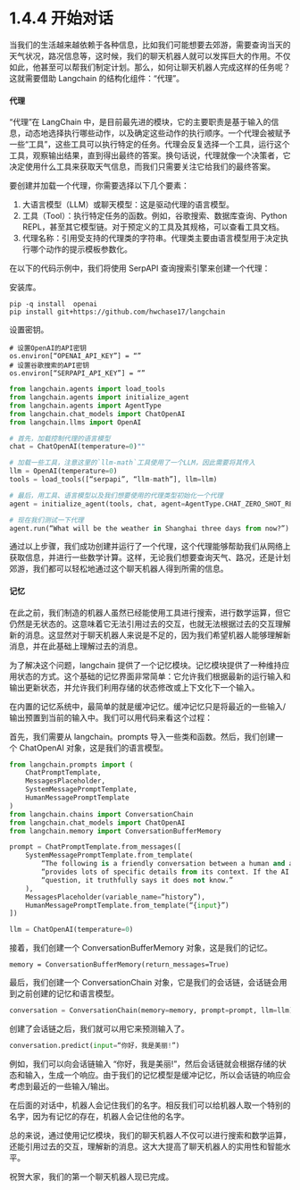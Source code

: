 # 1.4.4 开始对话

当我们的生活越来越依赖于各种信息，比如我们可能想要去郊游，需要查询当天的天气状况，路况信息等，这时候，我们的聊天机器人就可以发挥巨大的作用。不仅如此，他甚至可以帮我们制定计划。那么，如何让聊天机器人完成这样的任务呢？这就需要借助 Langchain 的结构化组件：“代理”。 

#### 代理

“代理”在 LangChain 中，是目前最先进的模块，它的主要职责是基于输入的信息，动态地选择执行哪些动作，以及确定这些动作的执行顺序。一个代理会被赋予一些“工具”，这些工具可以执行特定的任务。代理会反复选择一个工具，运行这个工具，观察输出结果，直到得出最终的答案。换句话说，代理就像一个决策者，它决定使用什么工具来获取天气信息，而我们只需要关注它给我们的最终答案。

要创建并加载一个代理，你需要选择以下几个要素：

1. 大语言模型（LLM）或聊天模型：这是驱动代理的语言模型。
2. 工具（Tool）：执行特定任务的函数。例如，谷歌搜索、数据库查询、Python REPL，甚至其它模型链。对于预定义的工具及其规格，可以查看工具文档。
3. 代理名称：引用受支持的代理类的字符串。代理类主要由语言模型用于决定执行哪个动作的提示模板参数化。

在以下的代码示例中，我们将使用 SerpAPI 查询搜索引擎来创建一个代理：

安装库。
```
pip -q install  openai
pip install git+https://github.com/hwchase17/langchain
```
设置密钥。

```
# 设置OpenAI的API密钥
os.environ[“OPENAI_API_KEY”] = “”
# 设置谷歌搜索的API密钥
os.environ[“SERPAPI_API_KEY”] = “”
```

```python
from langchain.agents import load_tools
from langchain.agents import initialize_agent
from langchain.agents import AgentType
from langchain.chat_models import ChatOpenAI
from langchain.llms import OpenAI

# 首先，加载控制代理的语言模型
chat = ChatOpenAI(temperature=0)""

# 加载一些工具，注意这里的`llm-math`工具使用了一个LLM，因此需要将其传入
llm = OpenAI(temperature=0)
tools = load_tools([“serpapi”, “llm-math”], llm=llm)

# 最后，用工具、语言模型以及我们想要使用的代理类型初始化一个代理
agent = initialize_agent(tools, chat, agent=AgentType.CHAT_ZERO_SHOT_REACT_DESCRIPTION, verbose=True)

# 现在我们测试一下代理
agent.run(“What will be the weather in Shanghai three days from now?”)
```

通过以上步骤，我们成功创建并运行了一个代理，这个代理能够帮助我们从网络上获取信息，并进行一些数学计算。这样，无论我们想要查询天气、路况，还是计划郊游，我们都可以轻松地通过这个聊天机器人得到所需的信息。

#### 记忆

在此之前，我们制造的机器人虽然已经能使用工具进行搜索，进行数学运算，但它仍然是无状态的。这意味着它无法引用过去的交互，也就无法根据过去的交互理解新的消息。这显然对于聊天机器人来说是不足的，因为我们希望机器人能够理解新消息，并在此基础上理解过去的消息。

为了解决这个问题，langchain 提供了一个记忆模块。记忆模块提供了一种维持应用状态的方式。这个基础的记忆界面非常简单：它允许我们根据最新的运行输入和输出更新状态，并允许我们利用存储的状态修改或上下文化下一个输入。

在内置的记忆系统中，最简单的就是缓冲记忆。缓冲记忆只是将最近的一些输入/输出预置到当前的输入中。我们可以用代码来看这个过程：

首先，我们需要从 langchain。prompts 导入一些类和函数。然后，我们创建一个 ChatOpenAI 对象，这是我们的语言模型。

```python
from langchain.prompts import (
    ChatPromptTemplate,
    MessagesPlaceholder,
    SystemMessagePromptTemplate,
    HumanMessagePromptTemplate
)
from langchain.chains import ConversationChain
from langchain.chat_models import ChatOpenAI
from langchain.memory import ConversationBufferMemory

prompt = ChatPromptTemplate.from_messages([
    SystemMessagePromptTemplate.from_template(
        “The following is a friendly conversation between a human and an AI. The AI is talkative and ”
        “provides lots of specific details from its context. If the AI does not know the answer to a ”
        “question, it truthfully says it does not know.”
    ),
    MessagesPlaceholder(variable_name=“history”),
    HumanMessagePromptTemplate.from_template(“{input}”)
])

llm = ChatOpenAI(temperature=0)
```


接着，我们创建一个 ConversationBufferMemory 对象，这是我们的记忆。

```
memory = ConversationBufferMemory(return_messages=True)
```

最后，我们创建一个 ConversationChain 对象，它是我们的会话链，会话链会用到之前创建的记忆和语言模型。

```python
conversation = ConversationChain(memory=memory, prompt=prompt, llm=llm)
```

创建了会话链之后，我们就可以用它来预测输入了。

```python
conversation.predict(input=“你好，我是美丽!”)
```

例如，我们可以向会话链输入 “你好，我是美丽!”，然后会话链就会根据存储的状态和输入，生成一个响应。由于我们的记忆模型是缓冲记忆，所以会话链的响应会考虑到最近的一些输入/输出。

在后面的对话中，机器人会记住我们的名字。相反我们可以给机器人取一个特别的名字，因为有记忆的存在，机器人会记住他的名字。

总的来说，通过使用记忆模块，我们的聊天机器人不仅可以进行搜索和数学运算，还能引用过去的交互，理解新的消息。这大大提高了聊天机器人的实用性和智能水平。

祝贺大家，我们的第一个聊天机器人现已完成。